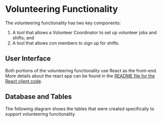 # Volunteering Functionality

The volunteering functionality has two key components:

1. A tool that allows a Volunteer Coordinator to set up volunteer jobs and shifts; and
2. A tool that allows con members to sign up for shifts.

## User Interface

Both portions of the volunteering functionality use React as the front-end. More details about the react app can be
found in the [README file for the React client code](../../../client/README.md).

## Database and Tables

The following diagram shows the tables that were created specifically to support volunteering functionality.